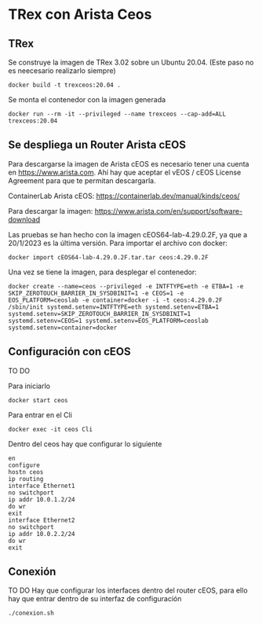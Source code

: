 # TRex con Arista Ceos

## TRex
Se construye la imagen de TRex 3.02 sobre un Ubuntu 20.04. (Este paso no es neecesario realizarlo siempre)
~~~
docker build -t trexceos:20.04 .
~~~

Se monta el contenedor con la imagen generada
~~~
docker run --rm -it --privileged --name trexceos --cap-add=ALL trexceos:20.04
~~~
## Se despliega un Router Arista cEOS

Para descargarse la imagen de Arista cEOS es necesario tener una cuenta en https://www.arista.com.
Ahí hay que aceptar el vEOS / cEOS License Agreement para que te permitan descargarla. 

ContainerLab Arista cEOS:
https://containerlab.dev/manual/kinds/ceos/

Para descargar la imagen: 
https://www.arista.com/en/support/software-download

Las pruebas se han hecho con la imagen cEOS64-lab-4.29.0.2F, ya que a 20/1/2023 es la última versión.
Para importar el archivo con docker:
~~~
docker import cEOS64-lab-4.29.0.2F.tar.tar ceos:4.29.0.2F
~~~

Una vez se tiene la imagen, para desplegar el contenedor:
~~~
docker create --name=ceos --privileged -e INTFTYPE=eth -e ETBA=1 -e SKIP_ZEROTOUCH_BARRIER_IN_SYSDBINIT=1 -e CEOS=1 -e EOS_PLATFORM=ceoslab -e container=docker -i -t ceos:4.29.0.2F /sbin/init systemd.setenv=INTFTYPE=eth systemd.setenv=ETBA=1 systemd.setenv=SKIP_ZEROTOUCH_BARRIER_IN_SYSDBINIT=1 systemd.setenv=CEOS=1 systemd.setenv=EOS_PLATFORM=ceoslab systemd.setenv=container=docker
~~~


## Configuración con cEOS 
TO DO

Para iniciarlo
~~~
docker start ceos
~~~

Para entrar en el Cli
~~~
docker exec -it ceos Cli
~~~

Dentro del ceos hay que configurar lo siguiente
~~~
en
configure
hostn ceos
ip routing
interface Ethernet1
no switchport
ip addr 10.0.1.2/24
do wr
exit
interface Ethernet2
no switchport
ip addr 10.0.2.2/24
do wr
exit
~~~


## Conexión 
TO DO
Hay que configurar los interfaces dentro del router cEOS, para ello hay que entrar dentro de su interfaz de configuración 
~~~
./conexion.sh
~~~


